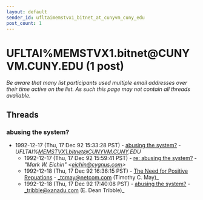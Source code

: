 ```yaml
---
layout: default
sender_id: ufltaimemstvx1_bitnet_at_cunyvm_cuny_edu
post_count: 1
---
```


# UFLTAI%MEMSTVX1.bitnet<span>@</span>CUNYVM.CUNY.EDU (1 post)

_Be aware that many list participants used multiple email addresses over their time active on the list. As such this page may not contain all threads available._

## Threads

### abusing the system?
+ 1992-12-17 (Thu, 17 Dec 92 15:33:28 PST) - [abusing the system?](/archive/1992/12/9be0151cc906e46481491c8368e15220969fe26c1ed72b099e4232f09b502325) - _UFLTAI%MEMSTVX1.bitnet@CUNYVM.CUNY.EDU_
  + 1992-12-17 (Thu, 17 Dec 92 15:59:41 PST) - [re: abusing the system?](/archive/1992/12/476b6ab24946769ecbb4fc7b29aca5f4ccad0078c93e9651584c1125e65485cc) - _"Mark W. Eichin" \<eichin@cygnus.com\>_
  + 1992-12-18 (Thu, 17 Dec 92 16:36:15 PST) - [The Need for Positive Repuations](/archive/1992/12/53c0ac4263e04c2187f2d59b963964c7cd7ccffb53ea4caf9221f87b89f3708a) - _tcmay@netcom.com (Timothy C. May)_
  + 1992-12-18 (Thu, 17 Dec 92 17:40:08 PST) - [abusing the system?](/archive/1992/12/5e315abcbcbe41cca237b5319eaa959e560e9c9d421a697bf74f6d7aabc3b3c9) - _tribble@xanadu.com (E. Dean Tribble)_

